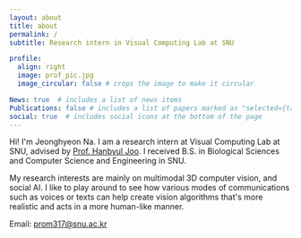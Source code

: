 ```yaml
---
layout: about
title: about
permalink: /
subtitle: Research intern in Visual Computing Lab at SNU

profile:
  align: right
  image: prof_pic.jpg
  image_circular: false # crops the image to make it circular

News: true  # includes a list of news items
Publications: false # includes a list of papers marked as "selected={true}"
social: true  # includes social icons at the bottom of the page
---
```


Hi! I'm Jeonghyeon Na. I am a research intern at Visual Computing Lab at SNU, advised by [Prof. Hanbyul Joo](https://jhugestar.github.io/). I received B.S. in Biological Sciences and Computer Science and Engineering in SNU.

My research interests are mainly on multimodal 3D computer vision, and social AI. I like to play around to see how various modes of communications such as voices or texts can help create vision algorithms that's more realistic and acts in a more human-like manner. 

Email: prom317@snu.ac.kr
